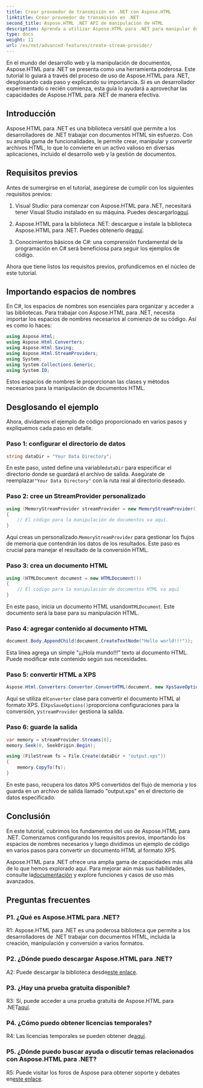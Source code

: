 ```yaml
---
title: Crear proveedor de transmisión en .NET con Aspose.HTML
linktitle: Crear proveedor de transmisión en .NET
second_title: Aspose.HTML .NET API de manipulación de HTML
description: Aprenda a utilizar Aspose.HTML para .NET para manipular documentos HTML de manera eficiente. Tutorial paso a paso para desarrolladores.
type: docs
weight: 11
url: /es/net/advanced-features/create-stream-provider/
---
```

En el mundo del desarrollo web y la manipulación de documentos, Aspose.HTML para .NET se presenta como una herramienta poderosa. Este tutorial lo guiará a través del proceso de uso de Aspose.HTML para .NET, desglosando cada paso y explicando su importancia. Si es un desarrollador experimentado o recién comienza, esta guía lo ayudará a aprovechar las capacidades de Aspose.HTML para .NET de manera efectiva.

## Introducción

Aspose.HTML para .NET es una biblioteca versátil que permite a los desarrolladores de .NET trabajar con documentos HTML sin esfuerzo. Con su amplia gama de funcionalidades, le permite crear, manipular y convertir archivos HTML, lo que lo convierte en un activo valioso en diversas aplicaciones, incluido el desarrollo web y la gestión de documentos.

## Requisitos previos

Antes de sumergirse en el tutorial, asegúrese de cumplir con los siguientes requisitos previos:

1. Visual Studio: para comenzar con Aspose.HTML para .NET, necesitará tener Visual Studio instalado en su máquina. Puedes descargarlo[aquí](https://visualstudio.microsoft.com/).

2.  Aspose.HTML para la biblioteca .NET: descargue e instale la biblioteca Aspose.HTML para .NET. Puedes obtenerlo de[aquí](https://releases.aspose.com/html/net/).

3. Conocimientos básicos de C#: una comprensión fundamental de la programación en C# será beneficiosa para seguir los ejemplos de código.

Ahora que tiene listos los requisitos previos, profundicemos en el núcleo de este tutorial.

## Importando espacios de nombres

En C#, los espacios de nombres son esenciales para organizar y acceder a las bibliotecas. Para trabajar con Aspose.HTML para .NET, necesita importar los espacios de nombres necesarios al comienzo de su código. Así es como lo haces:

```csharp
using Aspose.Html;
using Aspose.Html.Converters;
using Aspose.Html.Saving;
using Aspose.Html.StreamProviders;
using System;
using System.Collections.Generic;
using System.IO;
```

Estos espacios de nombres le proporcionan las clases y métodos necesarios para la manipulación de documentos HTML.

## Desglosando el ejemplo

Ahora, dividamos el ejemplo de código proporcionado en varios pasos y expliquemos cada paso en detalle.

### Paso 1: configurar el directorio de datos

```csharp
string dataDir = "Your Data Directory";
```

En este paso, usted define una variable`dataDir` para especificar el directorio donde se guardará el archivo de salida. Asegúrate de reemplazar`"Your Data Directory"` con la ruta real al directorio deseado.

### Paso 2: cree un StreamProvider personalizado

```csharp
using (MemoryStreamProvider streamProvider = new MemoryStreamProvider())
{
    // El código para la manipulación de documentos va aquí.
}
```

 Aquí creas un personalizado.`MemoryStreamProvider` para gestionar los flujos de memoria que contendrán los datos de los resultados. Este paso es crucial para manejar el resultado de la conversión HTML.

### Paso 3: crea un documento HTML

```csharp
using (HTMLDocument document = new HTMLDocument())
{
    // El código para la manipulación de documentos HTML va aquí
}
```

 En este paso, inicia un documento HTML usando`HTMLDocument`. Este documento será la base para su manipulación HTML.

### Paso 4: agregar contenido al documento HTML

```csharp
document.Body.AppendChild(document.CreateTextNode("Hello world!!!"));
```

Esta línea agrega un simple "¡¡¡Hola mundo!!!" texto al documento HTML. Puede modificar este contenido según sus necesidades.

### Paso 5: convertir HTML a XPS

```csharp
Aspose.Html.Converters.Converter.ConvertHTML(document, new XpsSaveOptions(), streamProvider);
```

 Aquí se utiliza el`Converter` clase para convertir el documento HTML al formato XPS. El`XpsSaveOptions()`proporciona configuraciones para la conversión, y`streamProvider` gestiona la salida.

### Paso 6: guarde la salida

```csharp
var memory = streamProvider.Streams[0];
memory.Seek(0, SeekOrigin.Begin);

using (FileStream fs = File.Create(dataDir + "output.xps"))
{
    memory.CopyTo(fs);
}
```

En este paso, recupera los datos XPS convertidos del flujo de memoria y los guarda en un archivo de salida llamado "output.xps" en el directorio de datos especificado.

## Conclusión

En este tutorial, cubrimos los fundamentos del uso de Aspose.HTML para .NET. Comenzamos configurando los requisitos previos, importando los espacios de nombres necesarios y luego dividimos un ejemplo de código en varios pasos para convertir un documento HTML al formato XPS.

 Aspose.HTML para .NET ofrece una amplia gama de capacidades más allá de lo que hemos explorado aquí. Para mejorar aún más sus habilidades, consulte la[documentación](https://reference.aspose.com/html/net/) y explore funciones y casos de uso más avanzados.

## Preguntas frecuentes

### P1. ¿Qué es Aspose.HTML para .NET?

R1: Aspose.HTML para .NET es una poderosa biblioteca que permite a los desarrolladores de .NET trabajar con documentos HTML, incluida la creación, manipulación y conversión a varios formatos.

### P2. ¿Dónde puedo descargar Aspose.HTML para .NET?

A2: Puede descargar la biblioteca desde[este enlace](https://releases.aspose.com/html/net/).

### P3. ¿Hay una prueba gratuita disponible?

 R3: Sí, puede acceder a una prueba gratuita de Aspose.HTML para .NET[aquí](https://releases.aspose.com/).

### P4. ¿Cómo puedo obtener licencias temporales?

 R4: Las licencias temporales se pueden obtener de[aquí](https://purchase.aspose.com/temporary-license/).

### P5. ¿Dónde puedo buscar ayuda o discutir temas relacionados con Aspose.HTML para .NET?

 R5: Puede visitar los foros de Aspose para obtener soporte y debates en[este enlace](https://forum.aspose.com/).